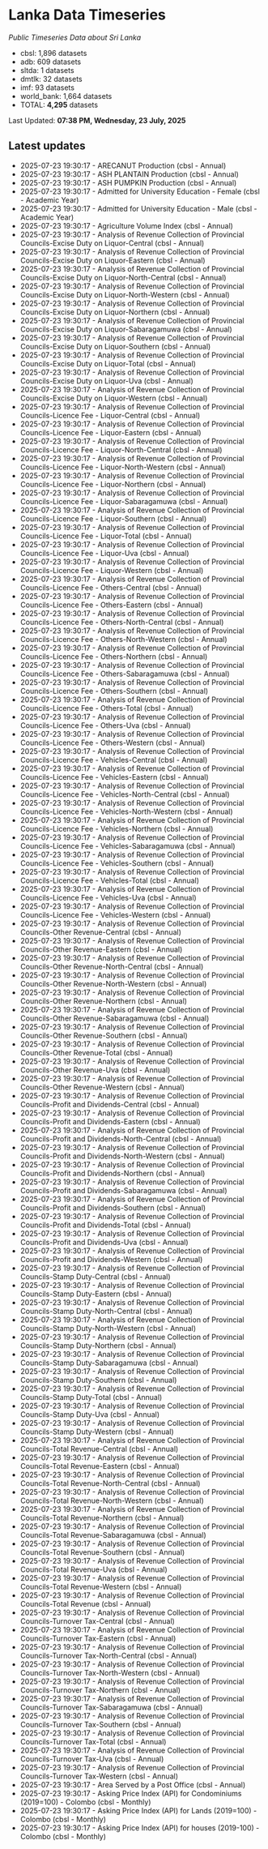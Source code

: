 # Lanka Data Timeseries
*Public Timeseries Data about Sri Lanka*

* cbsl: 1,896 datasets
* adb: 609 datasets
* sltda: 1 datasets
* dmtlk: 32 datasets
* imf: 93 datasets
* world_bank: 1,664 datasets
* TOTAL: **4,295** datasets

Last Updated: **07:38 PM, Wednesday, 23 July, 2025**

## Latest updates

* 2025-07-23 19:30:17 - ARECANUT Production (cbsl - Annual)
* 2025-07-23 19:30:17 - ASH PLANTAIN Production (cbsl - Annual)
* 2025-07-23 19:30:17 - ASH PUMPKIN Production (cbsl - Annual)
* 2025-07-23 19:30:17 - Admitted for University Education - Female (cbsl - Academic Year)
* 2025-07-23 19:30:17 - Admitted for University Education - Male (cbsl - Academic Year)
* 2025-07-23 19:30:17 - Agriculture Volume Index (cbsl - Annual)
* 2025-07-23 19:30:17 - Analysis of Revenue Collection of Provincial Councils-Excise Duty on Liquor-Central (cbsl - Annual)
* 2025-07-23 19:30:17 - Analysis of Revenue Collection of Provincial Councils-Excise Duty on Liquor-Eastern (cbsl - Annual)
* 2025-07-23 19:30:17 - Analysis of Revenue Collection of Provincial Councils-Excise Duty on Liquor-North-Central (cbsl - Annual)
* 2025-07-23 19:30:17 - Analysis of Revenue Collection of Provincial Councils-Excise Duty on Liquor-North-Western (cbsl - Annual)
* 2025-07-23 19:30:17 - Analysis of Revenue Collection of Provincial Councils-Excise Duty on Liquor-Northern (cbsl - Annual)
* 2025-07-23 19:30:17 - Analysis of Revenue Collection of Provincial Councils-Excise Duty on Liquor-Sabaragamuwa (cbsl - Annual)
* 2025-07-23 19:30:17 - Analysis of Revenue Collection of Provincial Councils-Excise Duty on Liquor-Southern (cbsl - Annual)
* 2025-07-23 19:30:17 - Analysis of Revenue Collection of Provincial Councils-Excise Duty on Liquor-Total (cbsl - Annual)
* 2025-07-23 19:30:17 - Analysis of Revenue Collection of Provincial Councils-Excise Duty on Liquor-Uva (cbsl - Annual)
* 2025-07-23 19:30:17 - Analysis of Revenue Collection of Provincial Councils-Excise Duty on Liquor-Western (cbsl - Annual)
* 2025-07-23 19:30:17 - Analysis of Revenue Collection of Provincial Councils-Licence Fee - Liquor-Central (cbsl - Annual)
* 2025-07-23 19:30:17 - Analysis of Revenue Collection of Provincial Councils-Licence Fee - Liquor-Eastern (cbsl - Annual)
* 2025-07-23 19:30:17 - Analysis of Revenue Collection of Provincial Councils-Licence Fee - Liquor-North-Central (cbsl - Annual)
* 2025-07-23 19:30:17 - Analysis of Revenue Collection of Provincial Councils-Licence Fee - Liquor-North-Western (cbsl - Annual)
* 2025-07-23 19:30:17 - Analysis of Revenue Collection of Provincial Councils-Licence Fee - Liquor-Northern (cbsl - Annual)
* 2025-07-23 19:30:17 - Analysis of Revenue Collection of Provincial Councils-Licence Fee - Liquor-Sabaragamuwa (cbsl - Annual)
* 2025-07-23 19:30:17 - Analysis of Revenue Collection of Provincial Councils-Licence Fee - Liquor-Southern (cbsl - Annual)
* 2025-07-23 19:30:17 - Analysis of Revenue Collection of Provincial Councils-Licence Fee - Liquor-Total (cbsl - Annual)
* 2025-07-23 19:30:17 - Analysis of Revenue Collection of Provincial Councils-Licence Fee - Liquor-Uva (cbsl - Annual)
* 2025-07-23 19:30:17 - Analysis of Revenue Collection of Provincial Councils-Licence Fee - Liquor-Western (cbsl - Annual)
* 2025-07-23 19:30:17 - Analysis of Revenue Collection of Provincial Councils-Licence Fee - Others-Central (cbsl - Annual)
* 2025-07-23 19:30:17 - Analysis of Revenue Collection of Provincial Councils-Licence Fee - Others-Eastern (cbsl - Annual)
* 2025-07-23 19:30:17 - Analysis of Revenue Collection of Provincial Councils-Licence Fee - Others-North-Central (cbsl - Annual)
* 2025-07-23 19:30:17 - Analysis of Revenue Collection of Provincial Councils-Licence Fee - Others-North-Western (cbsl - Annual)
* 2025-07-23 19:30:17 - Analysis of Revenue Collection of Provincial Councils-Licence Fee - Others-Northern (cbsl - Annual)
* 2025-07-23 19:30:17 - Analysis of Revenue Collection of Provincial Councils-Licence Fee - Others-Sabaragamuwa (cbsl - Annual)
* 2025-07-23 19:30:17 - Analysis of Revenue Collection of Provincial Councils-Licence Fee - Others-Southern (cbsl - Annual)
* 2025-07-23 19:30:17 - Analysis of Revenue Collection of Provincial Councils-Licence Fee - Others-Total (cbsl - Annual)
* 2025-07-23 19:30:17 - Analysis of Revenue Collection of Provincial Councils-Licence Fee - Others-Uva (cbsl - Annual)
* 2025-07-23 19:30:17 - Analysis of Revenue Collection of Provincial Councils-Licence Fee - Others-Western (cbsl - Annual)
* 2025-07-23 19:30:17 - Analysis of Revenue Collection of Provincial Councils-Licence Fee - Vehicles-Central (cbsl - Annual)
* 2025-07-23 19:30:17 - Analysis of Revenue Collection of Provincial Councils-Licence Fee - Vehicles-Eastern (cbsl - Annual)
* 2025-07-23 19:30:17 - Analysis of Revenue Collection of Provincial Councils-Licence Fee - Vehicles-North-Central (cbsl - Annual)
* 2025-07-23 19:30:17 - Analysis of Revenue Collection of Provincial Councils-Licence Fee - Vehicles-North-Western (cbsl - Annual)
* 2025-07-23 19:30:17 - Analysis of Revenue Collection of Provincial Councils-Licence Fee - Vehicles-Northern (cbsl - Annual)
* 2025-07-23 19:30:17 - Analysis of Revenue Collection of Provincial Councils-Licence Fee - Vehicles-Sabaragamuwa (cbsl - Annual)
* 2025-07-23 19:30:17 - Analysis of Revenue Collection of Provincial Councils-Licence Fee - Vehicles-Southern (cbsl - Annual)
* 2025-07-23 19:30:17 - Analysis of Revenue Collection of Provincial Councils-Licence Fee - Vehicles-Total (cbsl - Annual)
* 2025-07-23 19:30:17 - Analysis of Revenue Collection of Provincial Councils-Licence Fee - Vehicles-Uva (cbsl - Annual)
* 2025-07-23 19:30:17 - Analysis of Revenue Collection of Provincial Councils-Licence Fee - Vehicles-Western (cbsl - Annual)
* 2025-07-23 19:30:17 - Analysis of Revenue Collection of Provincial Councils-Other Revenue-Central (cbsl - Annual)
* 2025-07-23 19:30:17 - Analysis of Revenue Collection of Provincial Councils-Other Revenue-Eastern (cbsl - Annual)
* 2025-07-23 19:30:17 - Analysis of Revenue Collection of Provincial Councils-Other Revenue-North-Central (cbsl - Annual)
* 2025-07-23 19:30:17 - Analysis of Revenue Collection of Provincial Councils-Other Revenue-North-Western (cbsl - Annual)
* 2025-07-23 19:30:17 - Analysis of Revenue Collection of Provincial Councils-Other Revenue-Northern (cbsl - Annual)
* 2025-07-23 19:30:17 - Analysis of Revenue Collection of Provincial Councils-Other Revenue-Sabaragamuwa (cbsl - Annual)
* 2025-07-23 19:30:17 - Analysis of Revenue Collection of Provincial Councils-Other Revenue-Southern (cbsl - Annual)
* 2025-07-23 19:30:17 - Analysis of Revenue Collection of Provincial Councils-Other Revenue-Total (cbsl - Annual)
* 2025-07-23 19:30:17 - Analysis of Revenue Collection of Provincial Councils-Other Revenue-Uva (cbsl - Annual)
* 2025-07-23 19:30:17 - Analysis of Revenue Collection of Provincial Councils-Other Revenue-Western (cbsl - Annual)
* 2025-07-23 19:30:17 - Analysis of Revenue Collection of Provincial Councils-Profit and Dividends-Central (cbsl - Annual)
* 2025-07-23 19:30:17 - Analysis of Revenue Collection of Provincial Councils-Profit and Dividends-Eastern (cbsl - Annual)
* 2025-07-23 19:30:17 - Analysis of Revenue Collection of Provincial Councils-Profit and Dividends-North-Central (cbsl - Annual)
* 2025-07-23 19:30:17 - Analysis of Revenue Collection of Provincial Councils-Profit and Dividends-North-Western (cbsl - Annual)
* 2025-07-23 19:30:17 - Analysis of Revenue Collection of Provincial Councils-Profit and Dividends-Northern (cbsl - Annual)
* 2025-07-23 19:30:17 - Analysis of Revenue Collection of Provincial Councils-Profit and Dividends-Sabaragamuwa (cbsl - Annual)
* 2025-07-23 19:30:17 - Analysis of Revenue Collection of Provincial Councils-Profit and Dividends-Southern (cbsl - Annual)
* 2025-07-23 19:30:17 - Analysis of Revenue Collection of Provincial Councils-Profit and Dividends-Total (cbsl - Annual)
* 2025-07-23 19:30:17 - Analysis of Revenue Collection of Provincial Councils-Profit and Dividends-Uva (cbsl - Annual)
* 2025-07-23 19:30:17 - Analysis of Revenue Collection of Provincial Councils-Profit and Dividends-Western (cbsl - Annual)
* 2025-07-23 19:30:17 - Analysis of Revenue Collection of Provincial Councils-Stamp Duty-Central (cbsl - Annual)
* 2025-07-23 19:30:17 - Analysis of Revenue Collection of Provincial Councils-Stamp Duty-Eastern (cbsl - Annual)
* 2025-07-23 19:30:17 - Analysis of Revenue Collection of Provincial Councils-Stamp Duty-North-Central (cbsl - Annual)
* 2025-07-23 19:30:17 - Analysis of Revenue Collection of Provincial Councils-Stamp Duty-North-Western (cbsl - Annual)
* 2025-07-23 19:30:17 - Analysis of Revenue Collection of Provincial Councils-Stamp Duty-Northern (cbsl - Annual)
* 2025-07-23 19:30:17 - Analysis of Revenue Collection of Provincial Councils-Stamp Duty-Sabaragamuwa (cbsl - Annual)
* 2025-07-23 19:30:17 - Analysis of Revenue Collection of Provincial Councils-Stamp Duty-Southern (cbsl - Annual)
* 2025-07-23 19:30:17 - Analysis of Revenue Collection of Provincial Councils-Stamp Duty-Total (cbsl - Annual)
* 2025-07-23 19:30:17 - Analysis of Revenue Collection of Provincial Councils-Stamp Duty-Uva (cbsl - Annual)
* 2025-07-23 19:30:17 - Analysis of Revenue Collection of Provincial Councils-Stamp Duty-Western (cbsl - Annual)
* 2025-07-23 19:30:17 - Analysis of Revenue Collection of Provincial Councils-Total Revenue-Central (cbsl - Annual)
* 2025-07-23 19:30:17 - Analysis of Revenue Collection of Provincial Councils-Total Revenue-Eastern (cbsl - Annual)
* 2025-07-23 19:30:17 - Analysis of Revenue Collection of Provincial Councils-Total Revenue-North-Central (cbsl - Annual)
* 2025-07-23 19:30:17 - Analysis of Revenue Collection of Provincial Councils-Total Revenue-North-Western (cbsl - Annual)
* 2025-07-23 19:30:17 - Analysis of Revenue Collection of Provincial Councils-Total Revenue-Northern (cbsl - Annual)
* 2025-07-23 19:30:17 - Analysis of Revenue Collection of Provincial Councils-Total Revenue-Sabaragamuwa (cbsl - Annual)
* 2025-07-23 19:30:17 - Analysis of Revenue Collection of Provincial Councils-Total Revenue-Southern (cbsl - Annual)
* 2025-07-23 19:30:17 - Analysis of Revenue Collection of Provincial Councils-Total Revenue-Uva (cbsl - Annual)
* 2025-07-23 19:30:17 - Analysis of Revenue Collection of Provincial Councils-Total Revenue-Western (cbsl - Annual)
* 2025-07-23 19:30:17 - Analysis of Revenue Collection of Provincial Councils-Total Revenue (cbsl - Annual)
* 2025-07-23 19:30:17 - Analysis of Revenue Collection of Provincial Councils-Turnover Tax-Central (cbsl - Annual)
* 2025-07-23 19:30:17 - Analysis of Revenue Collection of Provincial Councils-Turnover Tax-Eastern (cbsl - Annual)
* 2025-07-23 19:30:17 - Analysis of Revenue Collection of Provincial Councils-Turnover Tax-North-Central (cbsl - Annual)
* 2025-07-23 19:30:17 - Analysis of Revenue Collection of Provincial Councils-Turnover Tax-North-Western (cbsl - Annual)
* 2025-07-23 19:30:17 - Analysis of Revenue Collection of Provincial Councils-Turnover Tax-Northern (cbsl - Annual)
* 2025-07-23 19:30:17 - Analysis of Revenue Collection of Provincial Councils-Turnover Tax-Sabaragamuwa (cbsl - Annual)
* 2025-07-23 19:30:17 - Analysis of Revenue Collection of Provincial Councils-Turnover Tax-Southern (cbsl - Annual)
* 2025-07-23 19:30:17 - Analysis of Revenue Collection of Provincial Councils-Turnover Tax-Total (cbsl - Annual)
* 2025-07-23 19:30:17 - Analysis of Revenue Collection of Provincial Councils-Turnover Tax-Uva (cbsl - Annual)
* 2025-07-23 19:30:17 - Analysis of Revenue Collection of Provincial Councils-Turnover Tax-Western (cbsl - Annual)
* 2025-07-23 19:30:17 - Area Served by a Post Office (cbsl - Annual)
* 2025-07-23 19:30:17 - Asking Price Index (API) for Condominiums (2019=100) - Colombo (cbsl - Monthly)
* 2025-07-23 19:30:17 - Asking Price Index (API) for Lands (2019=100) - Colombo (cbsl - Monthly)
* 2025-07-23 19:30:17 - Asking Price Index (API) for houses (2019-100) - Colombo (cbsl - Monthly)